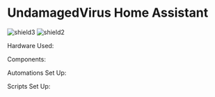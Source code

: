 # UndamagedVirus Home Assistant 
![shield3](https://img.shields.io/github/last-commit/UndamagedVirus/Home-AssistantConfig.svg "last-commit")
![shield2](https://img.shields.io/github/commit-activity/y/UndamagedVirus/Home-AssistantConfig.svg "commit-activity")

Hardware Used:

Components:

Automations Set Up:

Scripts Set Up:
